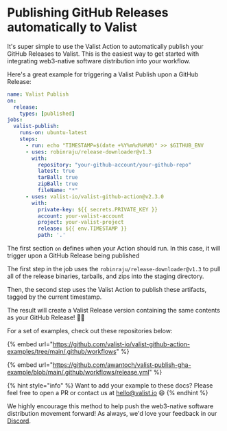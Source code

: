# Publishing GitHub Releases automatically to Valist

It's super simple to use the Valist Action to automatically publish your GitHub Releases to Valist. This is the easiest way to get started with integrating web3-native software distribution into your workflow.

Here's a great example for triggering a Valist Publish upon a GitHub Release:

```yaml
name: Valist Publish
on:
  release:
    types: [published]
jobs:
  valist-publish:
    runs-on: ubuntu-latest
    steps:
      - run: echo "TIMESTAMP=$(date +%Y%m%d%H%M)" >> $GITHUB_ENV
      - uses: robinraju/release-downloader@v1.3
        with:
          repository: "your-github-account/your-github-repo"
          latest: true
          tarBall: true
          zipBall: true
          fileName: "*"
      - uses: valist-io/valist-github-action@v2.3.0
        with:
          private-key: ${{ secrets.PRIVATE_KEY }}
          account: your-valist-account
          project: your-valist-project
          release: ${{ env.TIMESTAMP }}
          path: '.'
```

The first section `on` defines when your Action should run. In this case, it will trigger upon a GitHub Release being published

The first step in the job uses the `robinraju/release-downloader@v1.3` to pull all of the release binaries, tarballs, and zips into the staging directory.

Then, the second step uses the Valist Action to publish these artifacts, tagged by the current timestamp.

The result will create a Valist Release version containing the same contents as your GitHub Release! 🥳🎉

For a set of examples, check out these repositories below:

{% embed url="https://github.com/valist-io/valist-github-action-examples/tree/main/.github/workflows" %}

{% embed url="https://github.com/awantoch/valist-publish-gha-example/blob/main/.github/workflows/release.yml" %}

{% hint style="info" %}
Want to add your example to these docs? Please feel free to open a PR or contact us at hello@valist.io 😄
{% endhint %}

We highly encourage this method to help push the web3-native software distribution movement forward! As always, we'd love your feedback in our [Discord](https://valist.io/discord).
